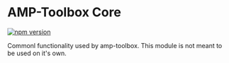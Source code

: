 # AMP-Toolbox Core  

[![npm version](https://badge.fury.io/js/@ampproject/toolbox-core.svg)](https://badge.fury.io/js/@ampproject/toolbox-core)

Commonl functionality used by amp-toolbox. This module is not meant to be used on it's own. 
